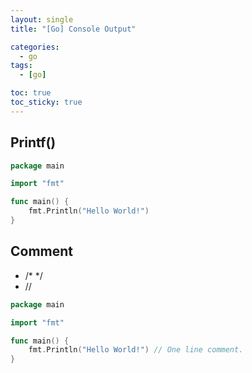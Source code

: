 ```yaml
---
layout: single
title: "[Go] Console Output"

categories:
  - go
tags:
  - [go]

toc: true
toc_sticky: true
---
```


## Printf()

```go
package main

import "fmt"

func main() {
	fmt.Println("Hello World!")
}
```

## Comment

- /\* \*/
- //

```go
package main

import "fmt"

func main() {
	fmt.Println("Hello World!") // One line comment.
}
```